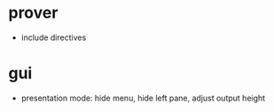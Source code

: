 # prover
* include directives

# gui
* presentation mode: hide menu, hide left pane, adjust output height
